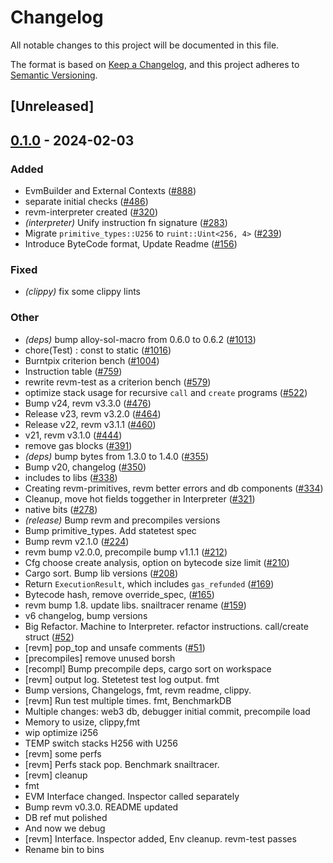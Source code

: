 # Changelog
All notable changes to this project will be documented in this file.

The format is based on [Keep a Changelog](https://keepachangelog.com/en/1.0.0/),
and this project adheres to [Semantic Versioning](https://semver.org/spec/v2.0.0.html).

## [Unreleased]

## [0.1.0](https://github.com/baoguomarshall/revm/releases/tag/revm-test-v0.1.0) - 2024-02-03

### Added
- EvmBuilder and External Contexts ([#888](https://github.com/baoguomarshall/revm/pull/888))
- separate initial checks ([#486](https://github.com/baoguomarshall/revm/pull/486))
- revm-interpreter created ([#320](https://github.com/baoguomarshall/revm/pull/320))
- *(interpreter)* Unify instruction fn signature ([#283](https://github.com/baoguomarshall/revm/pull/283))
- Migrate `primitive_types::U256` to `ruint::Uint<256, 4>` ([#239](https://github.com/baoguomarshall/revm/pull/239))
- Introduce ByteCode format, Update Readme ([#156](https://github.com/baoguomarshall/revm/pull/156))

### Fixed
- *(clippy)* fix some clippy lints

### Other
- *(deps)* bump alloy-sol-macro from 0.6.0 to 0.6.2 ([#1013](https://github.com/baoguomarshall/revm/pull/1013))
- chore(Test) : const to static ([#1016](https://github.com/baoguomarshall/revm/pull/1016))
- Burntpix criterion bench ([#1004](https://github.com/baoguomarshall/revm/pull/1004))
- Instruction table ([#759](https://github.com/baoguomarshall/revm/pull/759))
- rewrite revm-test as a criterion bench ([#579](https://github.com/baoguomarshall/revm/pull/579))
- optimize stack usage for recursive `call` and `create` programs ([#522](https://github.com/baoguomarshall/revm/pull/522))
- Bump v24, revm v3.3.0 ([#476](https://github.com/baoguomarshall/revm/pull/476))
- Release v23, revm v3.2.0 ([#464](https://github.com/baoguomarshall/revm/pull/464))
- Release v22, revm v3.1.1 ([#460](https://github.com/baoguomarshall/revm/pull/460))
- v21, revm v3.1.0 ([#444](https://github.com/baoguomarshall/revm/pull/444))
- remove gas blocks ([#391](https://github.com/baoguomarshall/revm/pull/391))
- *(deps)* bump bytes from 1.3.0 to 1.4.0 ([#355](https://github.com/baoguomarshall/revm/pull/355))
- Bump v20, changelog ([#350](https://github.com/baoguomarshall/revm/pull/350))
- includes to libs ([#338](https://github.com/baoguomarshall/revm/pull/338))
- Creating revm-primitives, revm better errors and db components  ([#334](https://github.com/baoguomarshall/revm/pull/334))
- Cleanup, move hot fields toggether in Interpreter ([#321](https://github.com/baoguomarshall/revm/pull/321))
- native bits ([#278](https://github.com/baoguomarshall/revm/pull/278))
- *(release)* Bump revm and precompiles versions
- Bump primitive_types. Add statetest spec
- Bump revm v2.1.0 ([#224](https://github.com/baoguomarshall/revm/pull/224))
- revm bump v2.0.0, precompile bump v1.1.1 ([#212](https://github.com/baoguomarshall/revm/pull/212))
- Cfg choose create analysis, option on bytecode size limit ([#210](https://github.com/baoguomarshall/revm/pull/210))
- Cargo sort. Bump lib versions ([#208](https://github.com/baoguomarshall/revm/pull/208))
- Return `ExecutionResult`, which includes `gas_refunded` ([#169](https://github.com/baoguomarshall/revm/pull/169))
- Bytecode hash, remove override_spec, ([#165](https://github.com/baoguomarshall/revm/pull/165))
- revm bump 1.8. update libs. snailtracer rename ([#159](https://github.com/baoguomarshall/revm/pull/159))
- v6 changelog, bump versions
- Big Refactor. Machine to Interpreter. refactor instructions. call/create struct ([#52](https://github.com/baoguomarshall/revm/pull/52))
- [revm] pop_top and unsafe comments ([#51](https://github.com/baoguomarshall/revm/pull/51))
- [precompiles] remove unused borsh
- [recompl] Bump precompile deps, cargo sort on workspace
- [revm] output log. Stetetest test log output. fmt
- Bump versions, Changelogs, fmt, revm readme, clippy.
- [revm] Run test multiple times. fmt, BenchmarkDB
- Multiple changes: web3 db, debugger initial commit, precompile load
- Memory to usize, clippy,fmt
- wip optimize i256
- TEMP switch stacks H256 with U256
- [revm] some perfs
- [revm] Perfs stack pop. Benchmark snailtracer.
- [revm] cleanup
- fmt
- EVM Interface changed. Inspector called separately
- Bump revm v0.3.0. README updated
- DB ref mut polished
- And now we debug
- [revm] Interface. Inspector added, Env cleanup. revm-test passes
- Rename bin to bins
